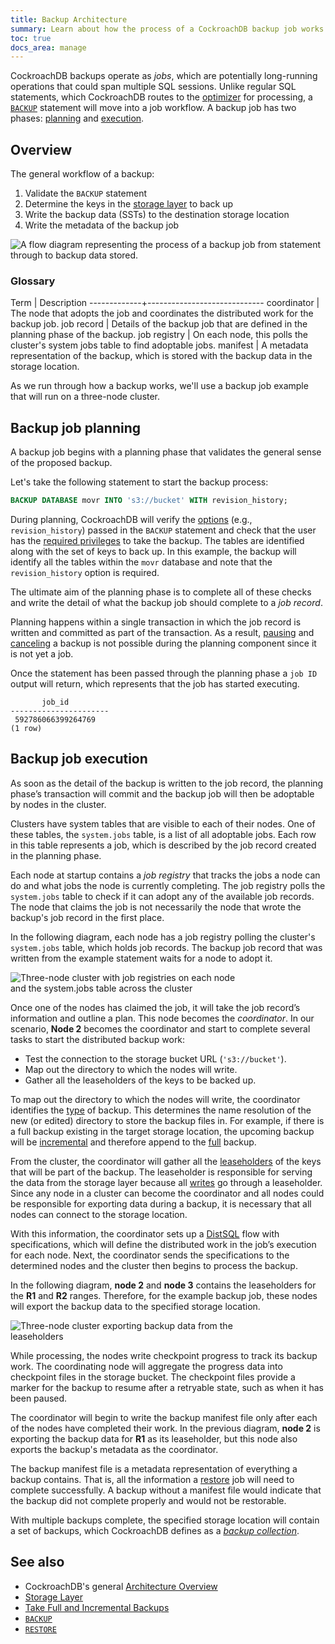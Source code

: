 ```yaml
---
title: Backup Architecture
summary: Learn about how the process of a CockroachDB backup job works.
toc: true
docs_area: manage
---
```


CockroachDB backups operate as _jobs_, which are potentially long-running operations that could span multiple SQL sessions. Unlike regular SQL statements, which CockroachDB routes to the [optimizer](cost-based-optimizer.html) for processing, a [`BACKUP`](backup.html) statement will move into a job workflow. A backup job has two phases: [planning](#backup-job-planning) and [execution](#backup-job-execution).

## Overview

The general workflow of a backup:

1. Validate the `BACKUP` statement
1. Determine the keys in the [storage layer](architecture/storage-layer.html) to back up
1. Write the backup data (SSTs) to the destination storage location
1. Write the metadata of the backup job

<img src="{{ 'images/v22.1/backup-overview.png' | relative_url }}" alt="A flow diagram representing the process of a backup job from statement through to backup data stored." style="border:0px solid #eee;max-width:100%" />

### Glossary 

Term         | Description
-------------+-----------------------------
coordinator  | The node that adopts the job and coordinates the distributed work for the backup job.
job record   | Details of the backup job that are defined in the planning phase of the backup.
job registry | On each node, this polls the cluster's system jobs table to find adoptable jobs.
manifest     | A metadata representation of the backup, which is stored with the backup data in the storage location.

As we run through how a backup works, we'll use a backup job example that will run on a three-node cluster.

## Backup job planning

A backup job begins with a planning phase that validates the general sense of the proposed backup.

Let's take the following statement to start the backup process:

~~~ sql
BACKUP DATABASE movr INTO 's3://bucket' WITH revision_history;
~~~

During planning, CockroachDB will verify the [options](backup.html#options) (e.g., `revision_history`) passed in the `BACKUP` statement and check that the user has the [required privileges](backup.html#required-privileges) to take the backup. The tables are identified along with the set of keys to back up. In this example, the backup will identify all the tables within the `movr` database and note that the `revision_history` option is required.

The ultimate aim of the planning phase is to complete all of these checks and write the detail of what the backup job should complete to a _job record_.

Planning happens within a single transaction in which the job record is written and committed as part of the transaction. As a result, [pausing](pause-job.html) and [canceling](cancel-job.html) a backup is not possible during the planning component since it is not yet a job. 

Once the statement has been passed through the planning phase a `job ID` output will return, which represents that the job has started executing.

 ~~~
        job_id
----------------------
  592786066399264769
(1 row)
 ~~~

## Backup job execution

As soon as the detail of the backup is written to the job record, the planning phase’s transaction will commit and the backup job will then be adoptable by nodes in the cluster.

Clusters have system tables that are visible to each of their nodes. One of these tables, the `system.jobs` table, is a list of all adoptable jobs. Each row in this table represents a job, which is described by the job record created in the planning phase.

Each node at startup contains a _job registry_ that tracks the jobs a node can do and what jobs the node is currently completing. The job registry polls the `system.jobs` table to check if it can adopt any of the available job records. The node that claims the job is not necessarily the node that wrote the backup's job record in the first place. 

In the following diagram, each node has a job registry polling the cluster's `system.jobs` table, which holds job records. The backup job record that was written from the example statement waits for a node to adopt it.

<!--TODO Adapt this diagram to focus on better reflect the text and example. -->
<img src="{{ 'images/v22.1/backup-job-registry.png' | relative_url }}" alt="Three-node cluster with job registries on each node and the system.jobs table across the cluster" style="border:0px solid #eee;max-width:75%" />

Once one of the nodes has claimed the job, it will take the job record’s information and outline a plan. This node becomes the _coordinator_. In our scenario, **Node 2** becomes the coordinator and start to complete several tasks to start the distributed backup work: 

- Test the connection to the storage bucket URL (`'s3://bucket'`).
- Map out the directory to which the nodes will write.
- Gather all the leaseholders of the keys to be backed up.

To map out the directory to which the nodes will write, the coordinator identifies the [type](backup-and-restore-overview.html#backup-and-restore-types) of backup. This determines the name resolution of the new (or edited) directory to store the backup files in. For example, if there is a full backup existing in the target storage location, the upcoming backup will be [incremental](take-full-and-incremental-backups.html#incremental-backups) and therefore append to the [full](take-full-and-incremental-backups.html#full-backups) backup.

From the cluster, the coordinator will gather all the [leaseholders](architecture/reads-and-writes-overview.html) of the keys that will be part of the backup. The leaseholder is responsible for serving the data from the storage layer because all [writes](architecture/reads-and-writes-overview.html#write-scenario) go through a leaseholder. Since any node in a cluster can become the coordinator and all nodes could be responsible for exporting data during a backup, it is necessary that all nodes can connect to the storage location.

With this information, the coordinator sets up a [DistSQL](architecture/sql-layer.html#distsql) flow with specifications, which will define the distributed work in the job’s execution for each node. Next, the coordinator sends the specifications to the determined nodes and the cluster then begins to process the backup. 

In the following diagram, **node 2** and **node 3** contains the leaseholders for the **R1** and **R2** ranges. Therefore, for the example backup job, these nodes will export the backup data to the specified storage location.

<!--TODO Edit the diagram to match the scenario -->
<img src="{{ 'images/v22.1/backup-export.png' | relative_url }}" alt="Three-node cluster exporting backup data from the leaseholders" style="border:0px solid #eee;max-width:75%" />

While processing, the nodes write checkpoint progress to track its backup work. The coordinating node will aggregate the progress data into checkpoint files in the storage bucket. The checkpoint files provide a marker for the backup to resume after a retryable state, such as when it has been paused.

The coordinator will begin to write the backup manifest file only after each of the nodes have completed their work. In the previous diagram, **node 2** is exporting the backup data for **R1** as its leaseholder, but this node also exports the backup's metadata as the coordinator.

The backup manifest file is a metadata representation of everything a backup contains. That is, all the information a [restore](restore.html) job will need to complete successfully. A backup without a manifest file would indicate that the backup did not complete properly and would not be restorable.

With multiple backups complete, the specified storage location will contain a set of backups, which CockroachDB defines as a [_backup collection_](take-full-and-incremental-backups.html#backup-collections).

## See also

- CockroachDB's general [Architecture Overview](architecture/overview.html)
- [Storage Layer](architecture/storage-layer.html)
- [Take Full and Incremental Backups](take-full-and-incremental-backups.html)
- [`BACKUP`](backup.html)
- [`RESTORE`](restore.html)
